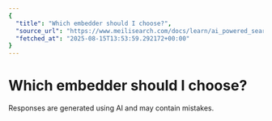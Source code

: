 ```yaml
---
{
  "title": "Which embedder should I choose?",
  "source_url": "https://www.meilisearch.com/docs/learn/ai_powered_search/choose_an_embedder",
  "fetched_at": "2025-08-15T13:53:59.292172+00:00"
}
---
```


# Which embedder should I choose?

Responses are generated using AI and may contain mistakes.
